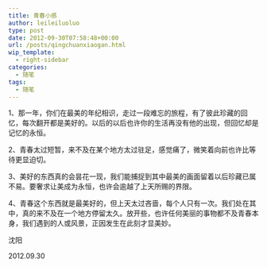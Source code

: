```yaml
---
title: 青春小感
author: leileiluoluo
type: post
date: 2012-09-30T07:58:48+00:00
url: /posts/qingchuanxiaogan.html
wip_template:
  - right-sidebar
categories:
  - 随笔
tags:
  - 随笔
---
```


1、那一年，你们在最美的年纪相识，走过一段难忘的旅程，有了彼此珍藏的回忆，每次翻开都是美好的。以后的以后也许你的生活再没有他的出现，但回忆却是记忆的永恒。

2、青春太过短暂，来不及在某个地方太过驻足，感觉痛了，微笑着向前也许比等待更显迫切。

3、美好的东西真的会昙花一现，我们能捕捉到其中最美的画面留着以后珍藏已属不易。要奢求让美成为永恒，也许会逾越了上天所赐的界限。

4、青春这个东西就是最美好的，但上天太过吝啬，每个人只有一次。我们处在其中，真的来不及在一个地方停留太久。放开些，也许任何美丽的事物都不及青春本身，我们遇到的人或风景，正因发生在此刻才显美妙。

沈阳

2012.09.30

